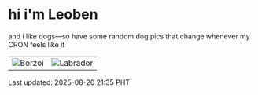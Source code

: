 # hi i'm Leoben

and i like dogs—so have some random dog pics that change whenever my CRON feels like it

|  |  |
|--------|----------|
| ![Borzoi](https://random-dog-vercel.vercel.app/api/random-borzoi?v=1755696951) | ![Labrador](https://random-dog-vercel.vercel.app/api/random-labrador?v=1755696951) |

Last updated: 2025-08-20 21:35 PHT
